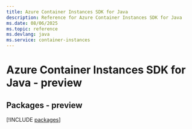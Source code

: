 ```yaml
---
title: Azure Container Instances SDK for Java
description: Reference for Azure Container Instances SDK for Java
ms.date: 08/06/2025
ms.topic: reference
ms.devlang: java
ms.service: container-instances
---
```

# Azure Container Instances SDK for Java - preview
## Packages - preview
[!INCLUDE [packages](container-instances-index.md)]